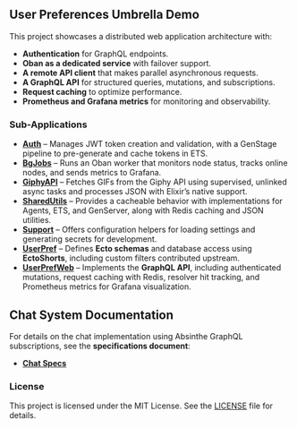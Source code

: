 ## User Preferences Umbrella Demo

This project showcases a distributed web application architecture with:

- **Authentication** for GraphQL endpoints.
- **Oban as a dedicated service** with failover support.
- **A remote API client** that makes parallel asynchronous requests.
- **A GraphQL API** for structured queries, mutations, and subscriptions.
- **Request caching** to optimize performance.
- **Prometheus and Grafana metrics** for monitoring and observability.

### Sub-Applications

- **[Auth](./apps/auth/README.md)** – Manages JWT token creation and validation, with a GenStage pipeline to pre-generate and cache tokens in ETS.
- **[BgJobs](./apps/bg_jobs/README.md)** – Runs an Oban worker that monitors node status, tracks online nodes, and sends metrics to Grafana.
- **[GiphyAPI](./apps/giphy_api/README.md)** – Fetches GIFs from the Giphy API using supervised, unlinked async tasks and processes JSON with Elixir’s native support.
- **[SharedUtils](./apps/shared_utils/README.md)** – Provides a cacheable behavior with implementations for Agents, ETS, and GenServer, along with Redis caching and JSON utilities.
- **[Support](./apps/support/README.md)** – Offers configuration helpers for loading settings and generating secrets for development.
- **[UserPref](./apps/user_pref/README.md)** – Defines **Ecto schemas** and database access using **EctoShorts**, including custom filters contributed upstream.
- **[UserPrefWeb](./apps/user_pref_web/README.md)** – Implements the **GraphQL API**, including authenticated mutations, request caching with Redis, resolver hit tracking, and Prometheus metrics for Grafana visualization.

## Chat System Documentation

For details on the chat implementation using Absinthe GraphQL subscriptions, see the **specifications document**:

- **[Chat Specs](./apps/user_pref_web/docs/chat/specs.md)**

### License

This project is licensed under the MIT License. See the [LICENSE](./LICENSE) file for details.
